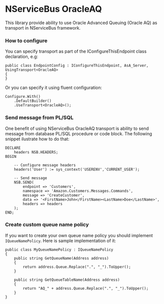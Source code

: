 # NServiceBus OracleAQ

This library provide ability to use Oracle Advanced Queuing (Oracle AQ) as transport in NServiceBus framework.

### How to configure


You can specify transport as part of the IConfigureThisEndpoint class declaration, e.g:

    public class EndpointConfig : IConfigureThisEndpoint, AsA_Server, UsingTransport<OracleAQ>
    {
    }

Or you can specify it using fluent configuration:

    Configure.With()
        .DefaultBuilder()
        .UseTransport<OracleAQ>();

### Send message from PL/SQL

One benefit of using NServiceBus OracleAQ transport is ability to send message from database PL/SQL procedure or code block. 
The following snippet ilustrate how to do that:

    DECLARE
        headers NSB.HEADERS;
    BEGIN

		-- Configure message headers
		headers('User') := sys_context('USERENV','CURRENT_USER');

		-- Send message
		NSB.SEND(
			endpoint => 'Customers',
			namespace => 'Amazon.Customers.Messages.Commands',
			message => 'CreateCustomer',
			data => '<FirstName>John</FirstName><LastName>Doe</LastName>',
			headers => headers
		);
	END;

### Create custom queue name policy

If you want to create your own queue name policy you should implement `IQueueNamePolicy`.
Here is sample implementation of it:

    public class MyQueueNamePolicy : IQueueNamePolicy
    {
        public string GetQueueName(Address address)
        {
            return address.Queue.Replace(".", "_").ToUpper();
        }

        public string GetQueueTableName(Address address)
        {
            return "AQ_" + address.Queue.Replace(".", "_").ToUpper();
        }
    }